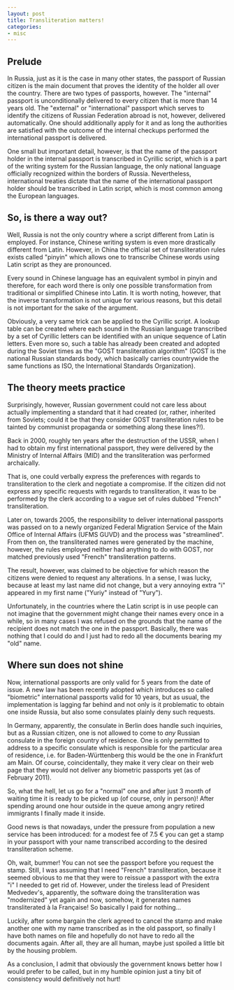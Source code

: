 ```yaml
---
layout: post
title: Transliteration matters!
categories:
- misc
---
```


Prelude
-------

In Russia, just as it is the case in many other states, the passport of Russian citizen is the main document that proves the identity of the holder all over the country. There are two types of passports, however. The "internal" passport is unconditionally delivered to every citizen that is more than 14 years old. The "external" or "international" passport which serves to identify the citizens of Russian Federation abroad is not, however, delivered automatically. One should additionally apply for it and as long the authorities are satisfied with the outcome of the internal checkups performed the international passport is delivered.

One small but important detail, however, is that the name of the passport holder in the internal passport is transcribed in Cyrillic script, which is a part of the writing system for the Russian language, the only national language officially recognized within the borders of Russia. Nevertheless, international treaties dictate that the name of the international passport holder should be transcribed in Latin script, which is most common among the European languages.

So, is there a way out?
-----------------------

Well, Russia is not the only country where a script different from Latin is employed. For instance, Chinese writing system is even more drastically different from Latin. However, in China the official set of transliteration rules exists called "pinyin" which allows one to transcribe Chinese words using Latin script as they are pronounced.

Every sound in Chinese language has an equivalent symbol in pinyin and therefore, for each word there is only one possible transformation from traditional or simplified Chinese into Latin. It is worth noting, however, that the inverse transformation is not unique for various reasons, but this detail is not important for the sake of the argument.

Obviously, a very same trick can be applied to the Cyrillic script. A lookup table can be created where each sound in the Russian language  transcribed by a set of Cyrillic letters can be identified with an unique sequence of Latin letters. Even more so, such a table has already been created and adopted during the Soviet times as the "GOST transliteration algorithm" (GOST is the national Russian standards body, which basically carries countrywide the same functions as ISO, the International Standards Organization).

The theory meets practice
-------------------------

Surprisingly, however, Russian government could not care less about actually implementing a standard that it had created (or, rather, inherited from Soviets; could it be that they consider GOST transliteration rules to be tainted by communist propaganda or something along these lines?!).

Back in 2000, roughly ten years after the destruction of the USSR, when I had to obtain my first international passport, they were delivered by the Ministry of Internal Affairs (MID) and the transliteration was performed archaically.

That is, one could verbally express the preferences with regards to transliteration to the clerk and negotiate a compromise. If the citizen did not express any specific requests with regards to transliteration, it was to be performed by the clerk according to a vague set of rules dubbed "French" transliteration.

Later on, towards 2005, the responsibility to deliver international passports was passed on to a newly organized Federal Migration Service of the Main Office of Internal Affairs (UFMS GUVD) and the process was "streamlined". From then on, the transliterated names were generated by the machine, however, the rules employed neither had anything to do with GOST, nor matched previously used "French" transliteration patterns.

The result, however, was claimed to be objective for which reason the citizens were denied to request any alterations. In a sense, I was lucky, because at least my last name did not change, but a very annoying extra "i" appeared in my first name ("Yuriy" instead of "Yury").

Unfortunately, in the countries where the Latin script is in use people can not imagine that the government might change their names every once in a while, so in many cases I was refused on the grounds that the name of the recipient does not match the one in the passport. Basically, there was nothing that I could do and I just had to redo all the documents bearing my "old" name.

Where sun does not shine
------------------------

Now, international passports are only valid for 5 years from the date of issue. A new law has been recently adopted which introduces so called "biometric" international passports valid for 10 years, but as usual, the implementation is lagging far behind and not only is it problematic to obtain one inside Russia, but also some consulates plainly deny such requests.

In Germany, apparently, the consulate in Berlin does handle such inquiries, but as a Russian citizen, one is not allowed to come to *any* Russian consulate in the foreign country of residence. One is only permitted to address to a specific consulate which is responsible for the particular area of residence, i.e. for Baden-Württenberg this would be the one in Frankfurt am Main. Of course, coincidentally, they make it very clear on their web page that they would not deliver any biometric passports yet (as of February 2011).

So, what the hell, let us go for a "normal" one and after just 3 month of waiting time it is ready to be picked up (of course, only in person)! After spending around one hour outside in the queue among angry retired immigrants I finally made it inside.

Good news is that nowadays, under the pressure from population a new service has been introduced: for a modest fee of 7.5 € you can get a stamp in your passport with your name transcribed according to the desired transliteration scheme.

Oh, wait, bummer! You can not see the passport before you request the stamp. Still, I was assuming that I need "French" transliteration, because it seemed obvious to me that they were to reissue a passport with the extra "i" I needed to get rid of. However, under the tireless lead of President Medvedev's, apparently, the software doing the transliteration was "modernized" yet again and now, somehow, it generates names transliterated à la Française! So basically I paid for nothing...

Luckily, after some bargain the clerk agreed to cancel the stamp and make another one with my name transcribed as in the old passport, so finally I have both names on file and hopefully do not have to redo all the documents again. After all, they are all human, maybe just spoiled a little bit by the housing problem.

As a conclusion, I admit that obviously the government knows better how I would prefer to be called, but in my humble opinion just a tiny bit of consistency would definitively not hurt!
